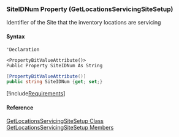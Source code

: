 ﻿### SiteIDNum Property (GetLocationsServicingSiteSetup)

Identifier of the Site that the inventory locations are servicing

#### Syntax

```vbnet
'Declaration

<PropertyBitValueAttribute()>
Public Property SiteIDNum As String
```

```csharp
[PropertyBitValueAttribute()]
public string SiteIDNum {get; set;}
```

[!include[Requirements](../partials/requirements.md)]

#### Reference

[GetLocationsServicingSiteSetup Class](FChoice.Toolkits.Clarify~FChoice.Toolkits.Clarify.Logistics.GetLocationsServicingSiteSetup.md)  
[GetLocationsServicingSiteSetup Members](FChoice.Toolkits.Clarify~FChoice.Toolkits.Clarify.Logistics.GetLocationsServicingSiteSetup_members.md)